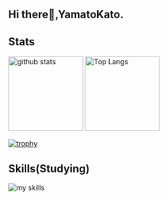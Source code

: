 ## Hi there👋,YamatoKato.

## Stats
<p align="left"> 
  <img alt="github stats" height="150px" src="https://github-readme-stats.vercel.app/api?username=YamatoKato&count_private=true&show_icons=true&show_icons=true&theme=onedark" />
  <img alt="Top Langs" height="150px" src="https://github-readme-stats.vercel.app/api/top-langs/?username=YamatoKato&layout=compact&count_private=true&show_icons=true&theme=onedark" />
</p>

[![trophy](https://github-profile-trophy.vercel.app/?username=YamatoKato&theme=onedark&column=7
)](https://github.com/YamatoKato/github-profile-trophy)

## Skills(Studying)
<img alt="my skills" src="https://skillicons.dev/icons?theme=light&perline=8&i=react,go" />
